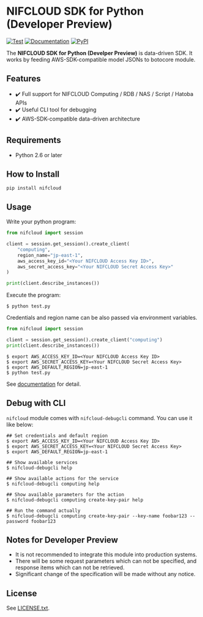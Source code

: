 # NIFCLOUD SDK for Python (Developer Preview)

[![Test](https://github.com/nifcloud/nifcloud-sdk-python/workflows/Test/badge.svg)](https://github.com/nifcloud/nifcloud-sdk-python/actions?query=workflow%3ATest)
[![Documentation](https://readthedocs.org/projects/nifcloud-sdk-python/badge)](https://nifcloud-sdk-python.readthedocs.io/en/latest/)
[![PyPI](https://badge.fury.io/py/nifcloud.svg)](https://pypi.python.org/pypi/nifcloud)

The **NIFCLOUD SDK for Python (Develper Preview)** is data-driven SDK.
It works by feeding AWS-SDK-compatible model JSONs to botocore module.

## Features

* :heavy_check_mark: Full support for NIFCLOUD Computing / RDB / NAS / Script / Hatoba APIs
* :heavy_check_mark: Useful CLI tool for debugging
* :heavy_check_mark: AWS-SDK-compatible data-driven architecture

## Requirements

* Python 2.6 or later

## How to Install

```
pip install nifcloud
```

## Usage

Write your python program:

```python
from nifcloud import session

client = session.get_session().create_client(
    "computing",
    region_name="jp-east-1",
    aws_access_key_id="<Your NIFCLOUD Access Key ID>",
    aws_secret_access_key="<Your NIFCLOUD Secret Access Key>"
)

print(client.describe_instances())
```

Execute the program:

```
$ python test.py
```

Credentials and region name can be also passed via environment variables.

```python
from nifcloud import session

client = session.get_session().create_client("computing")
print(client.describe_instances())
```

```
$ export AWS_ACCESS_KEY_ID=<Your NIFCLOUD Access Key ID>
$ export AWS_SECRET_ACCESS_KEY=<Your NIFCLOUD Secret Access Key>
$ export AWS_DEFAULT_REGION=jp-east-1
$ python test.py
```

See [documentation](https://nifcloud-sdk-python.readthedocs.io/en/latest/) for detail.

## Debug with CLI

`nifcloud` module comes with `nifcloud-debugcli` command. You can use it like below:

```
## Set credentials and default region
$ export AWS_ACCESS_KEY_ID=<Your NIFCLOUD Access Key ID>
$ export AWS_SECRET_ACCESS_KEY=<Your NIFCLOUD Secret Access Key>
$ export AWS_DEFAULT_REGION=jp-east-1

## Show available services
$ nifcloud-debugcli help

## Show available actions for the service
$ nifcloud-debugcli computing help

## Show available parameters for the action
$ nifcloud-debugcli computing create-key-pair help

## Run the command actually
$ nifcloud-debugcli computing create-key-pair --key-name foobar123 --password foobar123 
```

## Notes for Developer Preview

* It is not recommended to integrate this module into production systems.
* There will be some request parameters which can not be specified, and response items which can not be retrieved.
* Significant change of the specification will be made without any notice.

## License

See [LICENSE.txt](LICENSE.txt).
